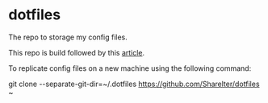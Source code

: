 # dotfiles

The repo to storage my config files.

This repo is build followed by this [article](https://news.ycombinator.com/item?id=11071754).

To replicate config files on a new machine using the following command:

   git clone --separate-git-dir=~/.dotfiles https://github.com/Sharelter/dotfiles ~

